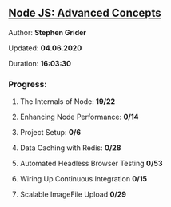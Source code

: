 
## [Node JS: Advanced Concepts](https://coursehunter.net/course/node-js-prodvinutye-temy)

Author: **Stephen Grider**

Updated: **04.06.2020**

Duration: **16:03:30**

### Progress:

1. The Internals of Node: **19/22**

2. Enhancing Node Performance: **0/14**

3. Project Setup: **0/6**

4. Data Caching with Redis: **0/28**

5. Automated Headless Browser Testing **0/53**

6. Wiring Up Continuous Integration **0/15**

7. Scalable ImageFile Upload **0/29**
